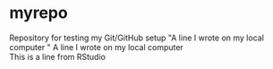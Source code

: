 # myrepo
Repository for testing my Git/GitHub setup
"A line I wrote on my local computer  " 
A line I wrote on my local computer  
This is a line from RStudio